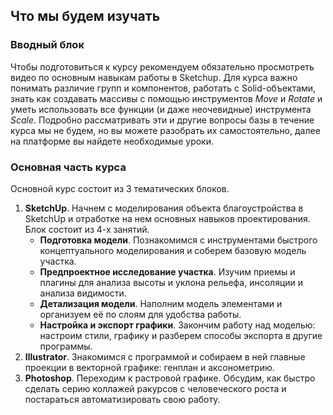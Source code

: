 ## Что мы будем изучать

### Вводный блок

Чтобы подготовиться к курсу рекомендуем обязательно просмотреть видео по основным навыкам работы в Sketchup. Для курса важно понимать различие групп и компонентов, работать с Solid-объектами, знать как создавать массивы с помощью инструментов _Move_ и _Rotate_ и уметь использовать все функции (и даже неочевидные) инструмента _Scale_. Подробно рассматривать эти и другие вопросы базы в течение курса мы не будем, но вы можете разобрать их самостоятельно, далее на платформе вы найдете необходимые уроки.

### Основная часть курса

Основной курс состоит из 3 тематических блоков.

1. **SketchUp**. Начнем с моделирования объекта благоустройства в SketchUp и отработке на нем основных навыков проектирования. Блок состоит из 4-х занятий.
    * **Подготовка модели**. Познакомимся с инструментами быстрого концептуального моделирования и соберем базовую модель участка.
    * **Предпроектное исследование участка**. Изучим приемы и плагины для анализа высоты и уклона рельефа, инсоляции и анализа видимости.
    * **Детализация модели**. Наполним модель элементами и организуем её по слоям для удобства работы.
    * **Настройка и экспорт графики**. Закончим работу над моделью: настроим стили, графику и разберем способы экспорта в другие программы.
2. **Illustrator**. Знакомимся с программой и собираем в ней главные проекции в векторной 
графике: генплан и аксонометрию.  
3. **Photoshop**. Переходим к растровой графике. Обсудим, как быстро сделать серию коллажей ракурсов с человеческого роста и постараться автоматизировать свою работу.